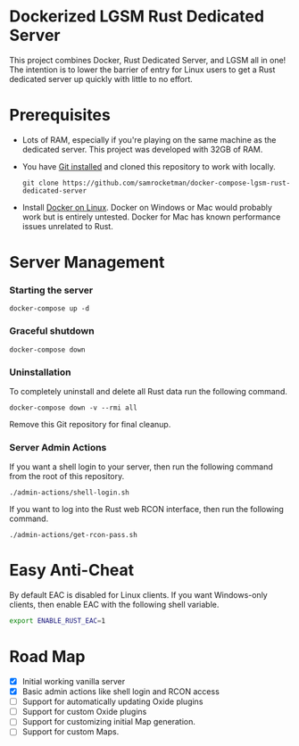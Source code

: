 # Dockerized LGSM Rust Dedicated Server

This project combines Docker, Rust Dedicated Server, and LGSM all in one!  The
intention is to lower the barrier of entry for Linux users to get a Rust
dedicated server up quickly with little to  no effort.

# Prerequisites

- Lots of RAM, especially if you're playing on the same machine as the dedicated
  server.  This project was developed with 32GB of RAM.
- You have [Git installed][git] and cloned this repository to work with locally.

  ```
  git clone https://github.com/samrocketman/docker-compose-lgsm-rust-dedicated-server
  ```

- Install [Docker on Linux][docker].  Docker on Windows or Mac would probably
  work but is entirely untested.  Docker for Mac has known performance issues
  unrelated to Rust.

# Server Management

### Starting the server

    docker-compose up -d

### Graceful shutdown

    docker-compose down

### Uninstallation

To completely uninstall and delete all Rust data run the following command.

    docker-compose down -v --rmi all

Remove this Git repository for final cleanup.

### Server Admin Actions

If you want a shell login to your server, then run the following command from
the root of this repository.

    ./admin-actions/shell-login.sh

If you want to log into the Rust web RCON interface, then run the following
command.

    ./admin-actions/get-rcon-pass.sh

# Easy Anti-Cheat

By default EAC is disabled for Linux clients.  If you want Windows-only clients,
then enable EAC with the following shell variable.

```bash
export ENABLE_RUST_EAC=1
```

# Road Map

- [x] Initial working vanilla server
- [X] Basic admin actions like shell login and RCON access
- [ ] Support for automatically updating Oxide plugins
- [ ] Support for custom Oxide plugins
- [ ] Support for customizing initial Map generation.
- [ ] Support for custom Maps.

[docker]: https://docs.docker.com/engine/install/
[git]: https://git-scm.com/
